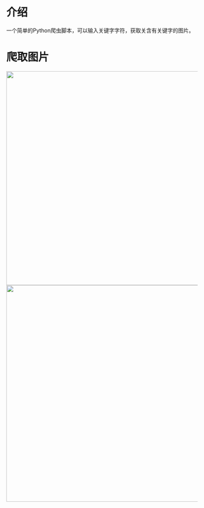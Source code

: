 # 介绍

一个简单的Python爬虫脚本，可以输入关键字字符，获取关含有关键字的图片。

# 爬取图片

<img src="file:///home/gan/Documents/pythonenv/Spider/img/terminal.png" title="" alt="" width="564">

<img src="file:///home/gan/Documents/pythonenv/Spider/img/save_image.png" title="" alt="" width="571">
